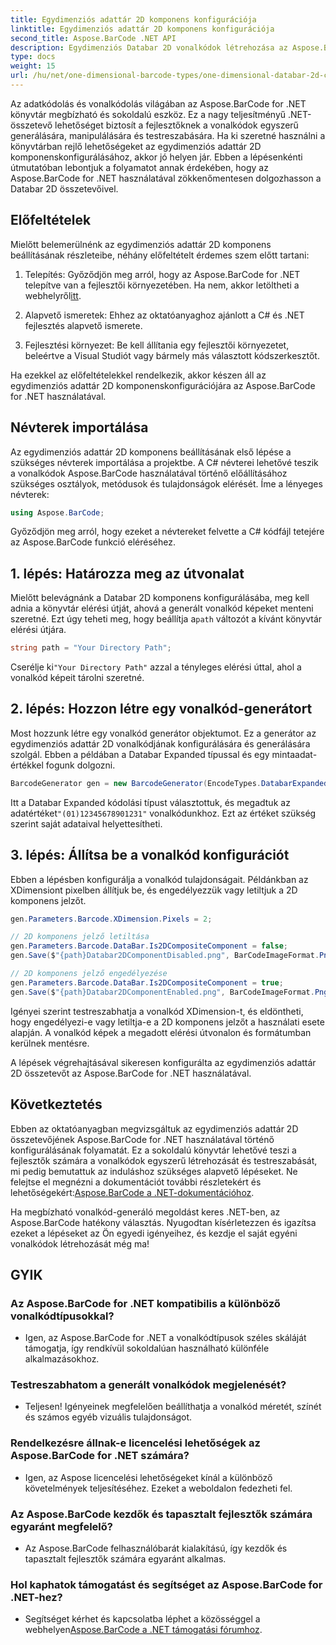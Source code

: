 ```yaml
---
title: Egydimenziós adattár 2D komponens konfigurációja
linktitle: Egydimenziós adattár 2D komponens konfigurációja
second_title: Aspose.BarCode .NET API
description: Egydimenziós Databar 2D vonalkódok létrehozása az Aspose.BarCode segítségével .NET-hez. Kövesse lépésenkénti útmutatónkat a konfigurációhoz és a testreszabáshoz. Kezdje el egyedi vonalkódok készítését még ma!
type: docs
weight: 15
url: /hu/net/one-dimensional-barcode-types/one-dimensional-databar-2d-component-configuration/
---
```


Az adatkódolás és vonalkódolás világában az Aspose.BarCode for .NET könyvtár megbízható és sokoldalú eszköz. Ez a nagy teljesítményű .NET-összetevő lehetőséget biztosít a fejlesztőknek a vonalkódok egyszerű generálására, manipulálására és testreszabására. Ha ki szeretné használni a könyvtárban rejlő lehetőségeket az egydimenziós adattár 2D komponenskonfigurálásához, akkor jó helyen jár. Ebben a lépésenkénti útmutatóban lebontjuk a folyamatot annak érdekében, hogy az Aspose.BarCode for .NET használatával zökkenőmentesen dolgozhasson a Databar 2D összetevőivel.

## Előfeltételek

Mielőtt belemerülnénk az egydimenziós adattár 2D komponens beállításának részleteibe, néhány előfeltételt érdemes szem előtt tartani:

1. Telepítés: Győződjön meg arról, hogy az Aspose.BarCode for .NET telepítve van a fejlesztői környezetében. Ha nem, akkor letöltheti a webhelyről[itt](https://releases.aspose.com/barcode/net/).

2. Alapvető ismeretek: Ehhez az oktatóanyaghoz ajánlott a C# és .NET fejlesztés alapvető ismerete.

3. Fejlesztési környezet: Be kell állítania egy fejlesztői környezetet, beleértve a Visual Studiót vagy bármely más választott kódszerkesztőt.

Ha ezekkel az előfeltételekkel rendelkezik, akkor készen áll az egydimenziós adattár 2D komponenskonfigurációjára az Aspose.BarCode for .NET használatával.

## Névterek importálása

Az egydimenziós adattár 2D komponens beállításának első lépése a szükséges névterek importálása a projektbe. A C# névterei lehetővé teszik a vonalkódok Aspose.BarCode használatával történő előállításához szükséges osztályok, metódusok és tulajdonságok elérését. Íme a lényeges névterek:

```csharp
using Aspose.BarCode;
```

Győződjön meg arról, hogy ezeket a névtereket felvette a C# kódfájl tetejére az Aspose.BarCode funkció eléréséhez.

## 1. lépés: Határozza meg az útvonalat

Mielőtt belevágnánk a Databar 2D komponens konfigurálásába, meg kell adnia a könyvtár elérési útját, ahová a generált vonalkód képeket menteni szeretné. Ezt úgy teheti meg, hogy beállítja a`path` változót a kívánt könyvtár elérési útjára.

```csharp
string path = "Your Directory Path";
```

 Cserélje ki`"Your Directory Path"` azzal a tényleges elérési úttal, ahol a vonalkód képeit tárolni szeretné.

## 2. lépés: Hozzon létre egy vonalkód-generátort

Most hozzunk létre egy vonalkód generátor objektumot. Ez a generátor az egydimenziós adattár 2D vonalkódjának konfigurálására és generálására szolgál. Ebben a példában a Databar Expanded típussal és egy mintaadat-értékkel fogunk dolgozni.

```csharp
BarcodeGenerator gen = new BarcodeGenerator(EncodeTypes.DatabarExpanded, "(01)12345678901231");
```

 Itt a Databar Expanded kódolási típust választottuk, és megadtuk az adatértéket`"(01)12345678901231"` vonalkódunkhoz. Ezt az értéket szükség szerint saját adataival helyettesítheti.

## 3. lépés: Állítsa be a vonalkód konfigurációt

Ebben a lépésben konfigurálja a vonalkód tulajdonságait. Példánkban az XDimensiont pixelben állítjuk be, és engedélyezzük vagy letiltjuk a 2D komponens jelzőt.

```csharp
gen.Parameters.Barcode.XDimension.Pixels = 2;

// 2D komponens jelző letiltása
gen.Parameters.Barcode.DataBar.Is2DCompositeComponent = false;
gen.Save($"{path}Databar2DComponentDisabled.png", BarCodeImageFormat.Png);

// 2D komponens jelző engedélyezése
gen.Parameters.Barcode.DataBar.Is2DCompositeComponent = true;
gen.Save($"{path}Databar2DComponentEnabled.png", BarCodeImageFormat.Png);
```

Igényei szerint testreszabhatja a vonalkód XDimension-t, és eldöntheti, hogy engedélyezi-e vagy letiltja-e a 2D komponens jelzőt a használati esete alapján. A vonalkód képek a megadott elérési útvonalon és formátumban kerülnek mentésre.

A lépések végrehajtásával sikeresen konfigurálta az egydimenziós adattár 2D összetevőt az Aspose.BarCode for .NET használatával.

## Következtetés

 Ebben az oktatóanyagban megvizsgáltuk az egydimenziós adattár 2D összetevőjének Aspose.BarCode for .NET használatával történő konfigurálásának folyamatát. Ez a sokoldalú könyvtár lehetővé teszi a fejlesztők számára a vonalkódok egyszerű létrehozását és testreszabását, mi pedig bemutattuk az induláshoz szükséges alapvető lépéseket. Ne felejtse el megnézni a dokumentációt további részletekért és lehetőségekért:[Aspose.BarCode a .NET-dokumentációhoz](https://reference.aspose.com/barcode/net/).

Ha megbízható vonalkód-generáló megoldást keres .NET-ben, az Aspose.BarCode hatékony választás. Nyugodtan kísérletezzen és igazítsa ezeket a lépéseket az Ön egyedi igényeihez, és kezdje el saját egyéni vonalkódok létrehozását még ma!

## GYIK

### Az Aspose.BarCode for .NET kompatibilis a különböző vonalkódtípusokkal?
- Igen, az Aspose.BarCode for .NET a vonalkódtípusok széles skáláját támogatja, így rendkívül sokoldalúan használható különféle alkalmazásokhoz.

### Testreszabhatom a generált vonalkódok megjelenését?
- Teljesen! Igényeinek megfelelően beállíthatja a vonalkód méretét, színét és számos egyéb vizuális tulajdonságot.

### Rendelkezésre állnak-e licencelési lehetőségek az Aspose.BarCode for .NET számára?
- Igen, az Aspose licencelési lehetőségeket kínál a különböző követelmények teljesítéséhez. Ezeket a weboldalon fedezheti fel.

### Az Aspose.BarCode kezdők és tapasztalt fejlesztők számára egyaránt megfelelő?
- Az Aspose.BarCode felhasználóbarát kialakítású, így kezdők és tapasztalt fejlesztők számára egyaránt alkalmas.

### Hol kaphatok támogatást és segítséget az Aspose.BarCode for .NET-hez?
-  Segítséget kérhet és kapcsolatba léphet a közösséggel a webhelyen[Aspose.BarCode a .NET támogatási fórumhoz](https://forum.aspose.com/c/barcode/13).